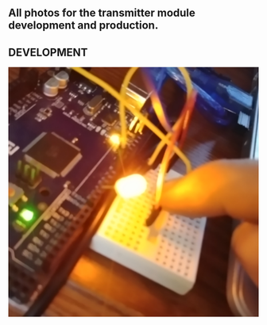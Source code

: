 ## All photos for the transmitter module development and production. 

## DEVELOPMENT
<img src="Transmitter test.jpg"
     alt="Transmitter test"
     style="float: left; margin-right: 10px;" />
